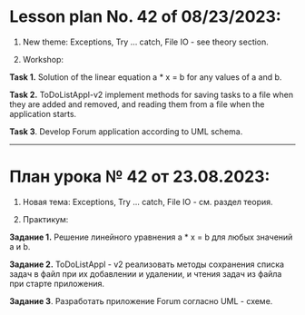 
# Lesson plan No. 42 of 08/23/2023:

1. New theme:
   Exceptions, Try ... catch, File IO - see theory section.

2. Workshop:

**Task 1.**
Solution of the linear equation a * x = b for any values of a and b.

**Task 2.**
ToDoListAppl-v2
implement methods for saving tasks to a file when they are added and removed,
and reading them from a file when the application starts.

**Task 3**.
Develop Forum application according to UML schema.

_________________________________________________

# План урока № 42 от 23.08.2023:

1. Новая тема:
Exceptions, Try ... catch, File IO - см. раздел теория.

2. Практикум:

**Задание 1.**
Решение линейного уравнения a * x = b для любых значений a и b.

**Задание 2.** 
ToDoListAppl - v2
реализовать методы сохранения списка задач в файл при их добавлении и удалении,
и чтения задач из файла при старте приложения. 

**Задание 3**.
Разработать приложение Forum согласно UML - схеме.













